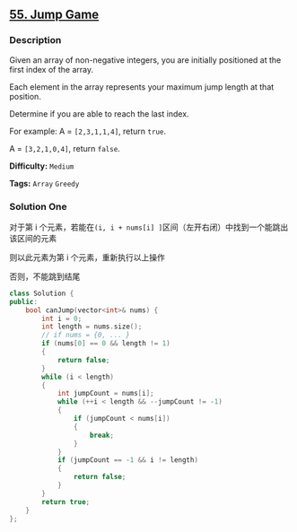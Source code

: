 ## [55. Jump Game](https://leetcode.com/problems/jump-game/#/description)

### Description

Given an array of non-negative integers, you are initially positioned at the first index of the array.

Each element in the array represents your maximum jump length at that position.

Determine if you are able to reach the last index.

For example:
A = `[2,3,1,1,4]`, return `true`.

A = `[3,2,1,0,4]`, return `false`.

**Difficulty:** `Medium`

**Tags:** `Array` `Greedy`

### Solution One

对于第 i 个元素，若能在`(i, i + nums[i] ]`区间（左开右闭）中找到一个能跳出该区间的元素

则以此元素为第 i 个元素，重新执行以上操作

否则，不能跳到结尾

```c++
class Solution {
public:
    bool canJump(vector<int>& nums) {
        int i = 0;
        int length = nums.size();
        // if nums = {0, ... }
        if (nums[0] == 0 && length != 1)
        {
            return false;
        }
        while (i < length)
        {
            int jumpCount = nums[i];
            while (++i < length && --jumpCount != -1)
            {
                if (jumpCount < nums[i])
                {
                    break;
                }
            }
            if (jumpCount == -1 && i != length)
            {
                return false;
            }
        }
        return true;
    }
};
```
